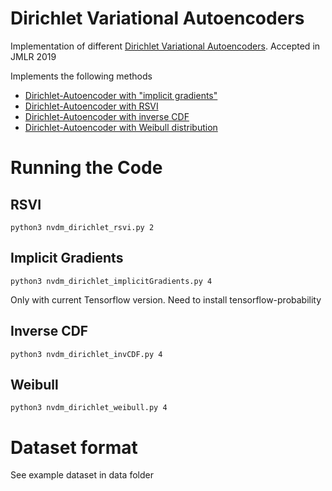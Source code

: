 # Dirichlet Variational Autoencoders

Implementation of different [Dirichlet Variational Autoencoders](https://www.datamining.informatik.uni-mainz.de/files/2019/07/Burkhardt_Kramer_DVAE.pdf). Accepted in JMLR 2019

Implements the following methods
- [Dirichlet-Autoencoder with "implicit gradients"](https://arxiv.org/pdf/1805.08498.pdf)
- [Dirichlet-Autoencoder with RSVI](https://arxiv.org/abs/1610.05683)
- [Dirichlet-Autoencoder with inverse CDF](https://arxiv.org/abs/1901.02739)
- [Dirichlet-Autoencoder with Weibull distribution](https://arxiv.org/abs/1803.01328)

# Running the Code # 

## RSVI
`python3 nvdm_dirichlet_rsvi.py 2`

## Implicit Gradients

`python3 nvdm_dirichlet_implicitGradients.py 4`

Only with current Tensorflow version. Need to install tensorflow-probability

## Inverse CDF

`python3 nvdm_dirichlet_invCDF.py 4`

## Weibull

`python3 nvdm_dirichlet_weibull.py 4`

# Dataset format

See example dataset in data folder
